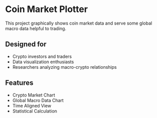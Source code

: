 # Coin Market Plotter
This project graphically shows coin market data and serve some global macro data helpful to trading.

## Designed for
- Crypto investors and traders
- Data visualization enthusiasts
- Researchers analyzing macro-crypto relationships

## Features
- Crypto Market Chart
- Global Macro Data Chart
- Time Aligned View
- Statistical Calculation